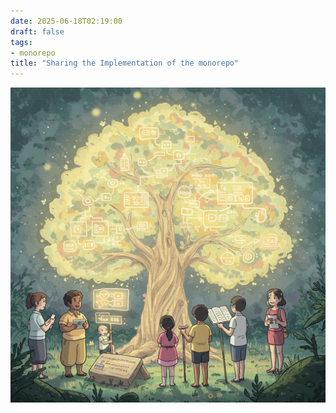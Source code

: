```yaml
---
date: 2025-06-18T02:19:00  
draft: false
tags:
- monorepo
title: "Sharing the Implementation of the monorepo"
---
```

![alt](images/banner.png)  

<!--more-->
